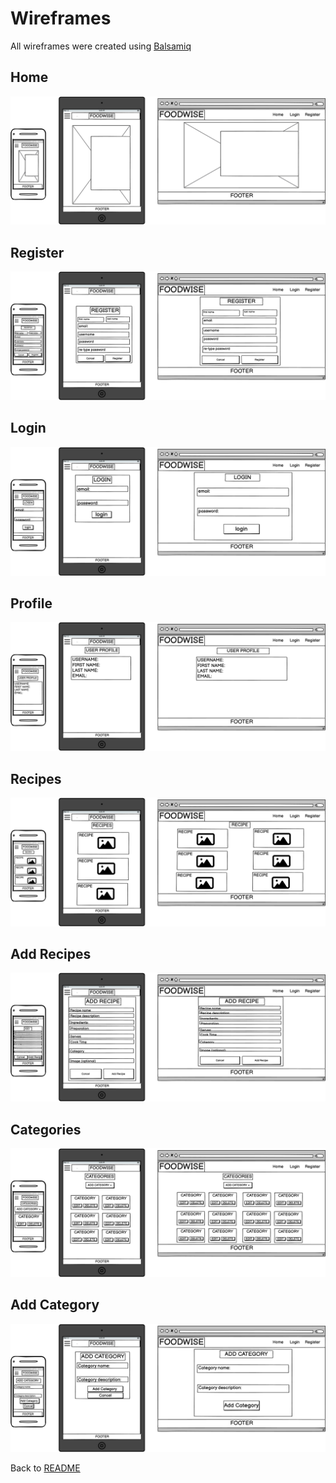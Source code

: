 # Wireframes

All wireframes were created using [Balsamiq](https://balsamiq.com/)

## Home

![Home Wireframe Image](/static/images/readme/wireframes/Home.png)

## Register

![Register Wireframe Image](/static/images/readme/wireframes/Register.png)

## Login

![Login Wireframe Image](/static/images/readme/wireframes/Login.png)

## Profile

![Profile Wireframe Image](/static/images/readme/wireframes/Profile.png)

## Recipes

![Recipes Wireframe Image](/static/images/readme/wireframes/Recipes.png)

## Add Recipes

![Add Recipes Wireframe Image](/static/images/readme/wireframes/add_recipe.png)

## Categories

![Categories Wireframe Image](/static/images/readme/wireframes/Categories.png)

## Add Category

![Add Category Wireframe Image](static/images/readme/wireframes/add_category.png)

Back to [README](README.md)